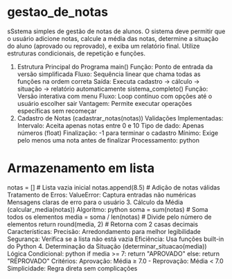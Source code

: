# gestao_de_notas
sSstema simples de gestão de notas de alunos. O sistema deve permitir que o usuário adicione notas, calcule a média das notas, determine a situação do aluno (aprovado ou reprovado), e exiba um relatório final. Utilize estruturas condicionais, de repetição e funções.
1. Estrutura Principal do Programa
main()
Função: Ponto de entrada da versão simplificada
Fluxo: Sequência linear que chama todas as funções na ordem correta
Saída: Executa cadastro → cálculo → situação → relatório automaticamente
sistema_completo()
Função: Versão interativa com menu
Fluxo: Loop contínuo com opções até o usuário escolher sair
Vantagem: Permite executar operações específicas sem recomeçar
2. Cadastro de Notas (cadastrar_notas(notas))
Validações Implementadas:
Intervalo: Aceita apenas notas entre 0 e 10
Tipo de dado: Apenas números (float)
Finalização: -1 para terminar o cadastro
Mínimo: Exige pelo menos uma nota antes de finalizar
Processamento:
python
# Armazenamento em lista
notas = [] # Lista vazia inicial
notas.append(8.5) # Adição de notas válidas
Tratamento de Erros:
ValueError: Captura entradas não numéricas
Mensagens claras de erro para o usuário
3. Cálculo da Média (calcular_media(notas))
Algoritmo:
python
soma = sum(notas) # Soma todos os elementos
media = soma / len(notas) # Divide pelo número de elementos
return round(media, 2) # Retorna com 2 casas decimais
Características:
Precisão: Arredondamento para melhor legibilidade
Segurança: Verifica se a lista não está vazia
Eficiência: Usa funções built-in do Python
4. Determinação da Situação (determinar_situacao(media))
Lógica Condicional:
python
if media >= 7:
return "APROVADO"
else:
return "REPROVADO"
Critérios:
Aprovação: Média ≥ 7.0 - Reprovação: Média < 7.0
Simplicidade: Regra direta sem complicações

